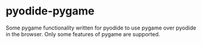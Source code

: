 # pyodide-pygame
Some pygame functionality written for pyodide to use pygame over pyodide in the browser. Only some features of pygame are supported.
